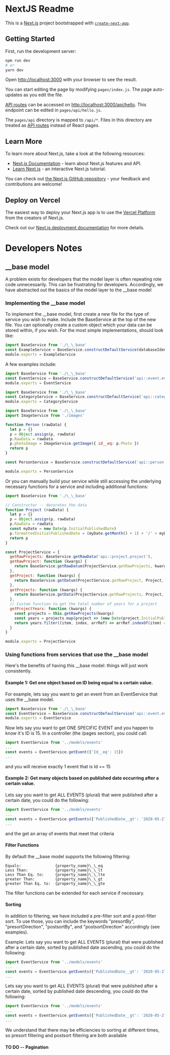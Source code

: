 # NextJS Readme

This is a [Next.js](https://nextjs.org/) project bootstrapped with [`create-next-app`](https://github.com/vercel/next.js/tree/canary/packages/create-next-app).

## Getting Started

First, run the development server:

```bash
npm run dev
# or
yarn dev
```

Open [http://localhost:3000](http://localhost:3000) with your browser to see the result.

You can start editing the page by modifying `pages/index.js`. The page auto-updates as you edit the file.

[API routes](https://nextjs.org/docs/api-routes/introduction) can be accessed on [http://localhost:3000/api/hello](http://localhost:3000/api/hello). This endpoint can be edited in `pages/api/hello.js`.

The `pages/api` directory is mapped to `/api/*`. Files in this directory are treated as [API routes](https://nextjs.org/docs/api-routes/introduction) instead of React pages.

## Learn More

To learn more about Next.js, take a look at the following resources:

- [Next.js Documentation](https://nextjs.org/docs) - learn about Next.js features and API.
- [Learn Next.js](https://nextjs.org/learn) - an interactive Next.js tutorial.

You can check out [the Next.js GitHub repository](https://github.com/vercel/next.js/) - your feedback and contributions are welcome!

## Deploy on Vercel

The easiest way to deploy your Next.js app is to use the [Vercel Platform](https://vercel.com/new?utm_medium=default-template&filter=next.js&utm_source=create-next-app&utm_campaign=create-next-app-readme) from the creators of Next.js.

Check out our [Next.js deployment documentation](https://nextjs.org/docs/deployment) for more details.

# Developers Notes

## \_\_base model

A problem exists for developers that the model layer is often repeating rote code unnecessarily.  This can be frustrating for developers.
Accordingly, we have abstracted out the basics of the model layer to the \_\_base model


### Implementing the \_\_base model
To implement the \_\_base model, first create a new file for the type of service you wish to make.  Include the BaseService at the top of the new file.  You can optionally create a custom object which your data can be stored within, if you wish.  For the most simple implementations, should look like:
```javascript
import BaseService from './\_\_base'
const ExampleService = BaseService.constructDefaultService(databaseIdentifer, singularName[, pluralName[, customObject[, filterFunctions]]])
module.exports = ExampleService
```

A few examples include:
```javascript
import BaseService from './\_\_base'
const EventService = BaseService.constructDefaultService('api::event.event', 'event')
module.exports = EventService
```

```javascript
import BaseService from './\_\_base'
const CategoryService = BaseService.constructDefaultService('api::category.category', 'category', 'categories')
module.exports = CategoryService
```

```javascript
import BaseService from './\_\_base'
import ImageService from './images'

function Person (rawData) {
  let p = {}
  p = Object.assign(p, rawData)
  p.RawData = rawData
  p.photoImage = ImageService.getImage({ id__eq: p.Photo })
  return p
}

const PersonService = BaseService.constructDefaultService('api::person.person', 'person', 'people', Person)

module.exports = PersonService
```

Or you can manually build your service while still accessing the underlying necessary functions for a service and including additional functions:
```javascript
import BaseService from './\_\_base'

// Constructor -- decorates the data
function Project (rawData) {
  let p = {}
  p = Object.assign(p, rawData)
  p.RawData = rawData
  const myDate = new Date(p.InitialPublishedDate)
  p.formattedInitialPublishedDate = (myDate.getMonth() + 1) + '/' + myDate.getDate() + '/' + myDate.getFullYear()
  return p
}

const ProjectService = {
  getRawProjects: BaseService.getRawData('api::project.project'),
  getRawProject: function (kwargs) {
    return BaseService.getRawDatum(ProjectService.getRawProjects, kwargs)
  },
  getProject: function (kwargs) {
    return BaseService.getDatum(ProjectService.getRawProject, Project, kwargs)
  },
  getProjects: function (kwargs) {
    return BaseService.getData(ProjectService.getRawProjects, Project, kwargs)
  },
  // Custom function to get the total number of years for a project
  getProjectYears: function (kwargs) {
    const projects = this.getRawProjects(kwargs)
    const years = projects.map(project => (new Date(project.InitialPublishedDate)).getFullYear())
    return years.filter((item, index, arrRef) => arrRef.indexOf(item) === index)
  }
}

module.exports = ProjectService
```

### Using functions from services that use the \_\_base model
Here's the benefits of having this \_\_base model: things will just work consistently.

#### Example 1: Get one object based on ID being equal to a certain value.
For example, lets say you want to get an event from an EventService that uses the \_\_base model.

```javascript
import BaseService from './\_\_base'
const EventService = BaseService.constructDefaultService('api::event.event', 'event')
module.exports = EventService
```

Now lets say you want to get ONE SPECIFIC EVENT and you happen to know it's ID is 15.  In a controller (the /pages section), you could call:

```javascript
import EventService from '../models/events'
...
const events = EventService.getEvent({'Id__eq': 15})
...
````
and you will receive exactly 1 event that is Id == 15

#### Example 2: Get many objects based on published date occurring after a certain value.
Lets say you want to get ALL EVENTS (plural) that were published after a certain date, you could do the following:

```javascript
import EventService from '../models/events'
...
const events = EventService.getEvents({'PublishedDate__gt': '2020-05-27'})
...
````
and the get an array of events that meet that criteria

#### Filter Functions
By default the \_\_base model supports the following filtering:
```
Equals:               {property_name}\_\_eq
Less Than:            {property_name}\_\_lt
Less Than Eq. to:     {property_name}\_\_lte
greater Than:         {property_name}\_\_gt
greater Than Eq. to:  {property_name}\_\_gte
```
The filter functions can be extended for each service if necessary.

#### Sorting
In addition to filtering, we have included a pre-filter sort and a post-filter sort.  To use those, you can include the keywords "presortBy", "presortDirection", "postsortBy", and "postsortDirection" accordingly (see examples).

Example: Lets say you want to get ALL EVENTS (plural) that were published after a certain date, sorted by published date ascending, you could do the following:

```javascript
import EventService from '../models/events'
...
const events = EventService.getEvents({'PublishedDate__gt': '2020-05-27', 'postsortBy':'PublishedDate'}) // asc is default
...
````

Lets say you want to get ALL EVENTS (plural) that were published after a certain date, sorted by published date descending, you could do the following:
```javascript
import EventService from '../models/events'
...
const events = EventService.getEvents({'PublishedDate__gt': '2020-05-27', 'postsortBy':'PublishedDate', 'postsortDirection': -1})
...
````

We understand that there may be efficiencies to sorting at different times, so presort filtering and postsort filtering are both available 

#### TO DO -- Pagination


